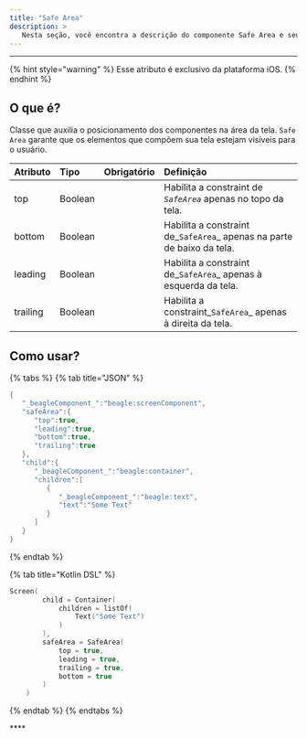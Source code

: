 ```yaml
---
title: "Safe Area"
description: >
   Nesta seção, você encontra a descrição do componente Safe Area e seus atributos
---
```

---

{% hint style="warning" %}
Esse atributo é exclusivo da plataforma iOS. 
{% endhint %}

## **O que é?**

Classe que auxilia o posicionamento dos componentes na área da tela. `Safe Area` garante que os elementos que compõem sua tela estejam visíveis para o usuário.

| **Atributo** | **Tipo** | Obrigatório | **Definição** |
| :--- | :--- | :---: | :--- |
| top | Boolean |   | Habilita a constraint de _`SafeArea`_ apenas no topo da tela. |
| bottom | Boolean |   | Habilita a constraint de_`SafeArea`_ apenas na parte de baixo da tela. |
| leading | Boolean |   | Habilita a constraint de_`SafeArea`_ apenas à esquerda da tela. |
| trailing | Boolean |   | Habilita a constraint_`SafeArea`_ apenas à direita da tela. |

## Como usar?

{% tabs %}
{% tab title="JSON" %}
```kotlin
{
   "_beagleComponent_":"beagle:screenComponent",
   "safeArea":{
      "top":true,
      "leading":true,
      "bottom":true,
      "trailing":true
   },
   "child":{
      "_beagleComponent_":"beagle:container",
      "children":[
         {
            "_beagleComponent_":"beagle:text",
            "text":"Some Text"
         }
      ]
   }
}
```
{% endtab %}

{% tab title="Kotlin DSL" %}
```kotlin
Screen(
        child = Container(
            children = listOf(
                Text("Some Text")
            )
        ),
        safeArea = SafeArea(
            top = true,
            leading = true,
            trailing = true,
            bottom = true
        )
    )
```
{% endtab %}
{% endtabs %}

\*\*\*\*

